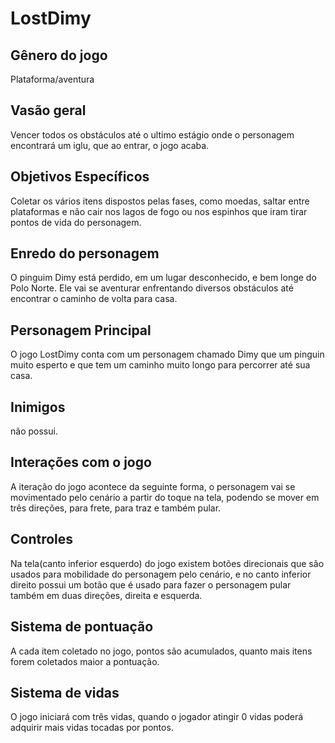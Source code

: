 # LostDimy

## Gênero do jogo

Plataforma/aventura

## Vasão geral

Vencer todos os obstáculos até o ultimo estágio onde o personagem encontrará um
iglu, que ao entrar, o jogo acaba.

## Objetivos Específicos

Coletar os vários itens dispostos  pelas fases, como moedas, saltar entre plataformas e não cair 
nos lagos de fogo ou nos espinhos que iram tirar pontos de vida do personagem.

## Enredo do personagem

O pinguim Dimy está perdido, em um lugar desconhecido, e bem longe do Polo 
Norte. Ele vai se aventurar enfrentando diversos obstáculos até encontrar o 
caminho de volta para casa.

## Personagem Principal

O jogo LostDimy conta com um personagem chamado Dimy que um pinguin muito 
esperto e que tem um caminho muito longo para percorrer até sua casa.

## Inimigos

não possui.

## Interações com o jogo

A iteração do jogo acontece da seguinte forma, o personagem vai se movimentado pelo cenário
a partir do toque na tela, podendo se mover em três direções, para frete, para traz e também pular. 

## Controles

Na tela(canto inferior esquerdo) do jogo existem botões direcionais que são usados para 
mobilidade do personagem pelo cenário, e no canto inferior direito possui um botão que é
usado para fazer o personagem pular também em duas direções, direita e esquerda.

## Sistema de pontuação

A cada item coletado no jogo, pontos são acumulados, quanto mais itens forem  coletados maior a pontuação.

## Sistema de vidas

O jogo iniciará com três vidas, quando o jogador atingir 0 vidas poderá adquirir mais vidas tocadas por pontos.
